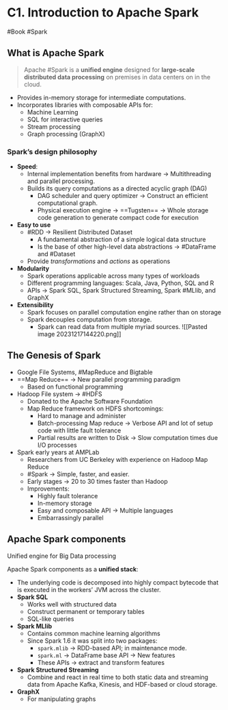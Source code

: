 # C1. Introduction to Apache Spark
#Book #Spark 

## What is Apache Spark
> Apache #Spark is a **unified engine** designed for **large-scale distributed data processing** on premises in data centers on in the cloud.
- Provides in-memory storage for intermediate computations.
- Incorporates libraries with composable APIs for:
	- Machine Learning
	- SQL for interactive queries
	- Stream processing 
	- Graph processing (GraphX)
### Spark’s design philosophy
- **Speed**:
	- Internal implementation benefits from hardware → Multithreading and parallel processing.
	- Builds its query computations as a directed acyclic graph (DAG)
		- DAG scheduler and query optimizer → Construct an efficient computational graph.
		- Physical execution engine → ==Tugsten== → Whole storage code generation to generate compact code for execution
- **Easy to use**
	- #RDD → Resilient Distributed Dataset
		- A fundamental abstraction of a simple logical data structure
		- Is the base of other high-level data abstractions → #DataFrame and #Dataset 
	- Provide *transformations* and *actions* as operations
- **Modularity**
	- Spark operations applicable across many types of workloads
	- Different programming languages: Scala, Java, Python, SQL and R
	- APIs → Spark SQL, Spark Structured Streaming, Spark #MLlib, and GraphX
- **Extensibility**
	- Spark focuses on parallel computation engine rather than on storage
	- Spark decouples computation from storage.
		- Spark can read data from multiple myriad sources.
![[Pasted image 20231217144220.png]]

## The Genesis of Spark
- Google File Systems, #MapReduce and Bigtable
- ==Map Reduce== → New parallel programming paradigm 
	- Based on functional programming
- Hadoop File system → #HDFS 
	- Donated to the Apache Software Foundation
	- Map Reduce framework on HDFS shortcomings:
		- Hard to manage and administer
		- Batch-processing Map reduce → Verbose API and lot of setup code with little fault tolerance
		- Partial results are written to Disk → Slow computation times due I/O processes
- Spark early years at AMPLab
	- Researchers from UC Berkeley with experience on Hadoop Map Reduce
	- #Spark → Simple, faster, and easier.
	- Early stages → 20 to 30 times faster than Hadoop
	- Improvements:
		- Highly fault tolerance
		- In-memory storage
		- Easy and composable API → Multiple languages
		- Embarrassingly parallel

## Apache Spark components
Unified engine for Big Data processing

Apache Spark components as a **unified stack**:
- The underlying code is decomposed into highly compact bytecode that is executed in the workers’ JVM across the cluster.
- **Spark SQL**
	- Works well with structured data
	- Construct permanent or temporary tables
	- SQL-like queries
- **Spark MLlib**
	- Contains common machine learning algorithms
	- Since Spark 1.6 it was split into two packages:
		- `spark.mlib` → RDD-based API; in maintenance mode.
		- `spark.ml` → DataFrame base API → New features
		- These APIs → extract and transform features
- **Spark Structured Streaming**
	- Combine and react in real time to both static data and streaming data from Apache Kafka, Kinesis, and HDF-based or cloud storage.
- **GraphX**
	- For manipulating graphs
